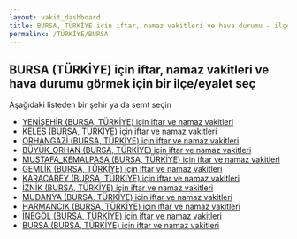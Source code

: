 ```yaml
---
layout: vakit_dashboard
title: BURSA, TÜRKİYE için iftar, namaz vakitleri ve hava durumu - ilçe/eyalet seç
permalink: /TÜRKİYE/BURSA
---
```


## BURSA (TÜRKİYE) için iftar, namaz vakitleri ve hava durumu  görmek için bir ilçe/eyalet seç

Aşağıdaki listeden bir şehir ya da semt seçin

* [YENİŞEHİR (BURSA, TÜRKİYE) için iftar ve namaz vakitleri](/TÜRKİYE/BURSA/YENİŞEHİR)
* [KELES (BURSA, TÜRKİYE) için iftar ve namaz vakitleri](/TÜRKİYE/BURSA/KELES)
* [ORHANGAZİ (BURSA, TÜRKİYE) için iftar ve namaz vakitleri](/TÜRKİYE/BURSA/ORHANGAZİ)
* [BÜYÜK_ORHAN (BURSA, TÜRKİYE) için iftar ve namaz vakitleri](/TÜRKİYE/BURSA/BÜYÜK_ORHAN)
* [MUSTAFA_KEMALPAŞA (BURSA, TÜRKİYE) için iftar ve namaz vakitleri](/TÜRKİYE/BURSA/MUSTAFA_KEMALPAŞA)
* [GEMLİK (BURSA, TÜRKİYE) için iftar ve namaz vakitleri](/TÜRKİYE/BURSA/GEMLİK)
* [KARACABEY (BURSA, TÜRKİYE) için iftar ve namaz vakitleri](/TÜRKİYE/BURSA/KARACABEY)
* [İZNİK (BURSA, TÜRKİYE) için iftar ve namaz vakitleri](/TÜRKİYE/BURSA/İZNİK)
* [MUDANYA (BURSA, TÜRKİYE) için iftar ve namaz vakitleri](/TÜRKİYE/BURSA/MUDANYA)
* [HARMANCIK (BURSA, TÜRKİYE) için iftar ve namaz vakitleri](/TÜRKİYE/BURSA/HARMANCIK)
* [İNEGÖL (BURSA, TÜRKİYE) için iftar ve namaz vakitleri](/TÜRKİYE/BURSA/İNEGÖL)
* [BURSA (BURSA, TÜRKİYE) için iftar ve namaz vakitleri](/TÜRKİYE/BURSA/BURSA)

<script type="text/javascript">
  var GLOBAL_COUNTRY = 'TÜRKİYE';
  var GLOBAL_CITY = 'BURSA';
  var GLOBAL_STATE = 'BURSA';
</script>
